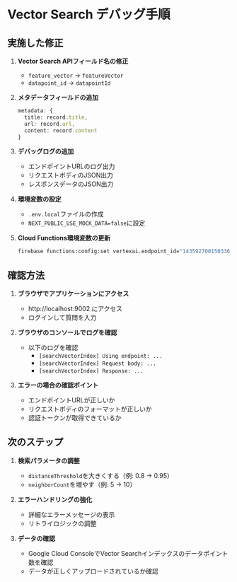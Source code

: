 # Vector Search デバッグ手順

## 実施した修正

1. **Vector Search APIフィールド名の修正**
   - `feature_vector` → `featureVector`
   - `datapoint_id` → `datapointId`

2. **メタデータフィールドの追加**
   ```typescript
   metadata: {
     title: record.title,
     url: record.url,
     content: record.content
   }
   ```

3. **デバッグログの追加**
   - エンドポイントURLのログ出力
   - リクエストボディのJSON出力
   - レスポンスデータのJSON出力

4. **環境変数の設定**
   - `.env.local`ファイルの作成
   - `NEXT_PUBLIC_USE_MOCK_DATA=false`に設定

5. **Cloud Functions環境変数の更新**
   ```bash
   firebase functions:config:set vertexai.endpoint_id="1435927001503367168" vertexai.deployed_index_id="confluence_embeddings_endp_1757347487752"
   ```

## 確認方法

1. **ブラウザでアプリケーションにアクセス**
   - http://localhost:9002 にアクセス
   - ログインして質問を入力

2. **ブラウザのコンソールでログを確認**
   - 以下のログを確認
     - `[searchVectorIndex] Using endpoint: ...`
     - `[searchVectorIndex] Request body: ...`
     - `[searchVectorIndex] Response: ...`

3. **エラーの場合の確認ポイント**
   - エンドポイントURLが正しいか
   - リクエストボディのフォーマットが正しいか
   - 認証トークンが取得できているか

## 次のステップ

1. **検索パラメータの調整**
   - `distanceThreshold`を大きくする（例: 0.8 → 0.95）
   - `neighborCount`を増やす（例: 5 → 10）

2. **エラーハンドリングの強化**
   - 詳細なエラーメッセージの表示
   - リトライロジックの調整

3. **データの確認**
   - Google Cloud ConsoleでVector Searchインデックスのデータポイント数を確認
   - データが正しくアップロードされているか確認
